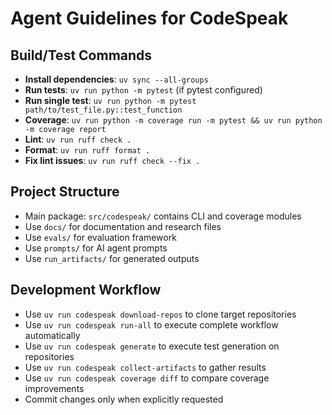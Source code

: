 # Agent Guidelines for CodeSpeak

## Build/Test Commands
- **Install dependencies**: `uv sync --all-groups`
- **Run tests**: `uv run python -m pytest` (if pytest configured)
- **Run single test**: `uv run python -m pytest path/to/test_file.py::test_function`
- **Coverage**: `uv run python -m coverage run -m pytest && uv run python -m coverage report`
- **Lint**: `uv run ruff check .`
- **Format**: `uv run ruff format .`
- **Fix lint issues**: `uv run ruff check --fix .`

## Project Structure
- Main package: `src/codespeak/` contains CLI and coverage modules
- Use `docs/` for documentation and research files
- Use `evals/` for evaluation framework
- Use `prompts/` for AI agent prompts
- Use `run_artifacts/` for generated outputs

## Development Workflow
- Use `uv run codespeak download-repos` to clone target repositories
- Use `uv run codespeak run-all` to execute complete workflow automatically
- Use `uv run codespeak generate` to execute test generation on repositories
- Use `uv run codespeak collect-artifacts` to gather results
- Use `uv run codespeak coverage diff` to compare coverage improvements
- Commit changes only when explicitly requested